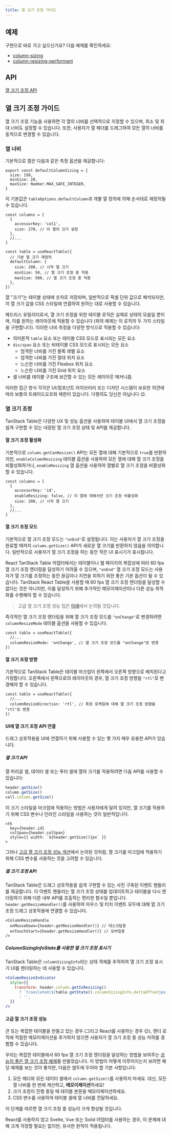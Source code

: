 ```yaml
---
title: 열 크기 조정 가이드
---
```


## 예제

구현으로 바로 가고 싶으신가요? 다음 예제를 확인하세요:

- [column-sizing](../../framework/react/examples/column-sizing)
- [column-resizing-performant](../../framework/react/examples/column-resizing-performant)

## API

[열 크기 조정 API](../../api/features/column-sizing)

## 열 크기 조정 가이드

열 크기 조정 기능을 사용하면 각 열의 너비를 선택적으로 지정할 수 있으며, 최소 및 최대 너비도 설정할 수 있습니다. 또한, 사용자가 열 헤더를 드래그하여 모든 열의 너비를 동적으로 변경할 수 있습니다.

### 열 너비

기본적으로 열은 다음과 같은 측정 옵션을 제공합니다:

```tsx
export const defaultColumnSizing = {
  size: 150,
  minSize: 20,
  maxSize: Number.MAX_SAFE_INTEGER,
}
```

이 기본값은 `tableOptions.defaultColumn`과 개별 열 정의에 의해 순서대로 재정의될 수 있습니다.

```tsx
const columns = [
  {
    accessorKey: 'col1',
    size: 270, // 이 열의 크기 설정
  },
  //...
]

const table = useReactTable({
  // 기본 열 크기 재정의
  defaultColumn: {
    size: 200, // 시작 열 크기
    minSize: 50, // 열 크기 조정 중 적용
    maxSize: 500, // 열 크기 조정 중 적용
  },
})
```

열 "크기"는 테이블 상태에 숫자로 저장되며, 일반적으로 픽셀 단위 값으로 해석되지만, 이 열 크기 값을 CSS 스타일에 연결하여 원하는 대로 사용할 수 있습니다.

헤드리스 유틸리티로서, 열 크기 조정을 위한 테이블 로직은 실제로 상태의 모음일 뿐이며, 이를 원하는 레이아웃에 적용할 수 있습니다 (위의 예제는 이 로직의 두 가지 스타일을 구현합니다). 이러한 너비 측정을 다양한 방식으로 적용할 수 있습니다:

- 의미론적 `table` 요소 또는 테이블 CSS 모드로 표시되는 모든 요소
- `div/span` 요소 또는 비테이블 CSS 모드로 표시되는 모든 요소
  - 엄격한 너비를 가진 블록 레벨 요소
  - 엄격한 너비를 가진 절대 위치 요소
  - 느슨한 너비를 가진 Flexbox 위치 요소
  - 느슨한 너비를 가진 Grid 위치 요소
- 셀 너비를 테이블 구조에 보간할 수 있는 모든 레이아웃 메커니즘.

이러한 접근 방식 각각은 UI/컴포넌트 라이브러리 또는 디자인 시스템이 보유한 의견에 따라 보통의 트레이드오프와 제한이 있습니다. 다행히도 당신은 아닙니다 😉.

### 열 크기 조정

TanStack Table은 다양한 UX 및 성능 옵션을 사용하여 테이블 UI에서 열 크기 조정을 쉽게 구현할 수 있는 내장된 열 크기 조정 상태 및 API를 제공합니다.

#### 열 크기 조정 활성화

기본적으로 `column.getCanResize()` API는 모든 열에 대해 기본적으로 `true`를 반환하지만, `enableColumnResizing` 테이블 옵션을 사용하여 모든 열에 대해 열 크기 조정을 비활성화하거나, `enableResizing` 열 옵션을 사용하여 열별로 열 크기 조정을 비활성화할 수 있습니다.

```tsx
const columns = [
  {
    accessorKey: 'id',
    enableResizing: false, // 이 열에 대해서만 크기 조정 비활성화
    size: 200, // 시작 열 크기
  },
  //...
]
```

#### 열 크기 조정 모드

기본적으로 열 크기 조정 모드는 `"onEnd"`로 설정됩니다. 이는 사용자가 열 크기 조정을 완료할 때까지 `column.getSize()` API가 새로운 열 크기를 반환하지 않음을 의미합니다. 일반적으로 사용자가 열 크기 조정을 하는 동안 작은 UI 표시기가 표시됩니다.

React TanStack Table 어댑터에서는 테이블이나 웹 페이지의 복잡성에 따라 60 fps 열 크기 조정 렌더링을 달성하기 어려울 수 있으며, `"onEnd"` 열 크기 조정 모드는 사용자가 열 크기를 조정하는 동안 끊김이나 지연을 피하기 위한 좋은 기본 옵션이 될 수 있습니다. TanStack React Table을 사용할 때 60 fps 열 크기 조정 렌더링을 달성할 수 없다는 것은 아니지만, 이를 달성하기 위해 추가적인 메모이제이션이나 다른 성능 최적화를 수행해야 할 수 있습니다.

> 고급 열 크기 조정 성능 팁은 [아래](#advanced-column-resizing-performance)에서 논의될 것입니다.

즉각적인 열 크기 조정 렌더링을 위해 열 크기 조정 모드를 `"onChange"`로 변경하려면 `columnResizeMode` 테이블 옵션을 사용할 수 있습니다.

```tsx
const table = useReactTable({
  //...
  columnResizeMode: 'onChange', // 열 크기 조정 모드를 "onChange"로 변경
})
```

#### 열 크기 조정 방향

기본적으로 TanStack Table은 테이블 마크업이 왼쪽에서 오른쪽 방향으로 배치된다고 가정합니다. 오른쪽에서 왼쪽으로의 레이아웃의 경우, 열 크기 조정 방향을 `"rtl"`로 변경해야 할 수 있습니다.

```tsx
const table = useReactTable({
  //...
  columnResizeDirection: 'rtl', // 특정 로케일에 대해 열 크기 조정 방향을 "rtl"로 변경
})
```

#### UI에 열 크기 조정 API 연결

드래그 상호작용을 UI에 연결하기 위해 사용할 수 있는 몇 가지 매우 유용한 API가 있습니다.

##### 열 크기 API

열 머리글 셀, 데이터 셀 또는 푸터 셀에 열의 크기를 적용하려면 다음 API를 사용할 수 있습니다:

```ts
header.getSize()
column.getSize()
cell.column.getSize()
```

이 크기 스타일을 마크업에 적용하는 방법은 사용자에게 달려 있지만, 열 크기를 적용하기 위해 CSS 변수나 인라인 스타일을 사용하는 것이 일반적입니다.

```tsx
<th
  key={header.id}
  colSpan={header.colSpan}
  style={{ width: `${header.getSize()}px` }}
>
```

그러나 [고급 열 크기 조정 성능 섹션](#advanced-column-resizing-performance)에서 논의된 것처럼, 열 크기를 마크업에 적용하기 위해 CSS 변수를 사용하는 것을 고려할 수 있습니다.

##### 열 크기 조정 API

TanStack Table은 드래그 상호작용을 쉽게 구현할 수 있는 사전 구축된 이벤트 핸들러를 제공합니다. 이 이벤트 핸들러는 열 크기 조정 상태를 업데이트하고 테이블을 다시 렌더링하기 위해 다른 내부 API를 호출하는 편리한 함수일 뿐입니다. `header.getResizeHandler()`를 사용하여 마우스 및 터치 이벤트 모두에 대해 열 크기 조정 드래그 상호작용에 연결할 수 있습니다.

```tsx
<ColumnResizeHandle
  onMouseDown={header.getResizeHandler()} // 데스크탑용
  onTouchStart={header.getResizeHandler()} // 모바일용
/>
```

##### ColumnSizingInfoState를 사용한 열 크기 조정 표시기

TanStack Table은 `columnSizingInfo`라는 상태 객체를 추적하여 열 크기 조정 표시기 UI를 렌더링하는 데 사용할 수 있습니다.

```jsx
<ColumnResizeIndicator
  style={{
    transform: header.column.getIsResizing()
      ? `translateX(${table.getState().columnSizingInfo.deltaOffset}px)`
      : '',
  }}
/>
```

#### 고급 열 크기 조정 성능

큰 또는 복잡한 테이블을 만들고 있는 경우 (그리고 React를 사용하는 경우 😉), 렌더 로직에 적절한 메모이제이션을 추가하지 않으면 사용자가 열 크기 조정 중 성능 저하를 경험할 수 있습니다.

우리는 복잡한 테이블에서 60 fps 열 크기 조정 렌더링을 달성하는 방법을 보여주는 [성능이 좋은 열 크기 조정 예제](../../framework/react/examples/column-resizing-performant)를 만들었습니다. 이 방법이 어떻게 이루어지는지 보려면 해당 예제를 보는 것이 좋지만, 다음은 염두에 두어야 할 기본 사항입니다:

1. 모든 헤더와 모든 데이터 셀에서 `column.getSize()`를 사용하지 마세요. 대신, 모든 열 너비를 한 번에 계산하고, **메모이제이션**하세요!
2. 크기 조정이 진행 중일 때 테이블 본문을 메모이제이션하세요.
3. CSS 변수를 사용하여 테이블 셀에 열 너비를 전달하세요.

이 단계를 따르면 열 크기 조정 중 성능이 크게 향상될 것입니다.

React를 사용하지 않고 Svelte, Vue 또는 Solid 어댑터를 사용하는 경우, 이 문제에 대해 크게 걱정할 필요는 없지만, 유사한 원칙이 적용됩니다.
